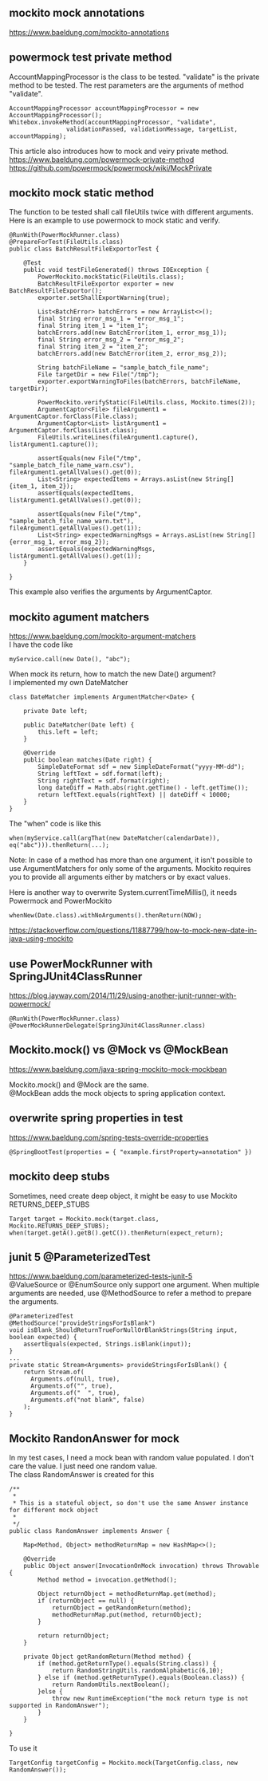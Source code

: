 ## mockito mock annotations
https://www.baeldung.com/mockito-annotations

## powermock test private method 
AccountMappingProcessor is the class to be tested. "validate" is the private method to be tested. The rest parameters are the arguments of method "validate". 
```
AccountMappingProcessor accountMappingProcessor = new AccountMappingProcessor();
Whitebox.invokeMethod(accountMappingProcessor, "validate",
                validationPassed, validationMessage, targetList, accountMapping);
```
This article also introduces how to mock and veiry private method.  
https://www.baeldung.com/powermock-private-method  
https://github.com/powermock/powermock/wiki/MockPrivate

## mockito mock static method
The function to be tested shall call fileUtils twice with different arguments.   
Here is an example to use powermock to mock static and verify.
```
@RunWith(PowerMockRunner.class)
@PrepareForTest(FileUtils.class)
public class BatchResultFileExportorTest {

    @Test
    public void testFileGenerated() throws IOException {
        PowerMockito.mockStatic(FileUtils.class);
        BatchResultFileExportor exporter = new BatchResultFileExportor();
        exporter.setShallExportWarning(true);

        List<BatchError> batchErrors = new ArrayList<>();
        final String error_msg_1 = "error_msg_1";
        final String item_1 = "item_1";
        batchErrors.add(new BatchError(item_1, error_msg_1));
        final String error_msg_2 = "error_msg_2";
        final String item_2 = "item_2";
        batchErrors.add(new BatchError(item_2, error_msg_2));

        String batchFileName = "sample_batch_file_name";
        File targetDir = new File("/tmp");
        exporter.exportWarningToFiles(batchErrors, batchFileName, targetDir);

        PowerMockito.verifyStatic(FileUtils.class, Mockito.times(2));
        ArgumentCaptor<File> fileArgument1 = ArgumentCaptor.forClass(File.class);
        ArgumentCaptor<List> listArgument1 = ArgumentCaptor.forClass(List.class);
        FileUtils.writeLines(fileArgument1.capture(), listArgument1.capture());

        assertEquals(new File("/tmp", "sample_batch_file_name_warn.csv"), fileArgument1.getAllValues().get(0));
        List<String> expectedItems = Arrays.asList(new String[]{item_1, item_2});
        assertEquals(expectedItems, listArgument1.getAllValues().get(0));

        assertEquals(new File("/tmp", "sample_batch_file_name_warn.txt"), fileArgument1.getAllValues().get(1));
        List<String> expectedWarningMsgs = Arrays.asList(new String[]{error_msg_1, error_msg_2});
        assertEquals(expectedWarningMsgs, listArgument1.getAllValues().get(1));
    }

}
```
This example also verifies the arguments by ArgumentCaptor.

## mockito agument matchers
https://www.baeldung.com/mockito-argument-matchers  
I have the code like 
```
myService.call(new Date(), "abc");
```
When mock its return, how to match the new Date() argument?  
I implemented my own DateMatcher  
```
class DateMatcher implements ArgumentMatcher<Date> {

    private Date left;

    public DateMatcher(Date left) {
        this.left = left;
    }

    @Override
    public boolean matches(Date right) {
        SimpleDateFormat sdf = new SimpleDateFormat("yyyy-MM-dd");
        String leftText = sdf.format(left);
        String rightText = sdf.format(right);
        long dateDiff = Math.abs(right.getTime() - left.getTime());
        return leftText.equals(rightText) || dateDiff < 10000; 
    }
}
``` 
The "when" code is like this 
```
when(myService.call(argThat(new DateMatcher(calendarDate)), eq("abc"))).thenReturn(...);
```
Note: In case of a method has more than one argument, it isn't possible to use ArgumentMatchers for only some of the arguments. Mockito requires you to provide all arguments either by matchers or by exact values.

Here is another way to overwrite System.currentTimeMillis(), it needs Powermock and PowerMockito
```
whenNew(Date.class).withNoArguments().thenReturn(NOW);
```
https://stackoverflow.com/questions/11887799/how-to-mock-new-date-in-java-using-mockito


## use PowerMockRunner with SpringJUnit4ClassRunner
https://blog.jayway.com/2014/11/29/using-another-junit-runner-with-powermock/
```
@RunWith(PowerMockRunner.class)
@PowerMockRunnerDelegate(SpringJUnit4ClassRunner.class)
```

## Mockito.mock() vs @Mock vs @MockBean
https://www.baeldung.com/java-spring-mockito-mock-mockbean

Mockito.mock() and @Mock are the same.  
@MockBean adds the mock objects to spring application context.

## overwrite spring properties in test
https://www.baeldung.com/spring-tests-override-properties
```
@SpringBootTest(properties = { "example.firstProperty=annotation" })
```

## mockito deep stubs
Sometimes, need create deep object, it might be easy to use Mockito RETURNS_DEEP_STUBS
```
Target target = Mockito.mock(target.class, Mockito.RETURNS_DEEP_STUBS);
when(target.getA().getB().getC()).thenReturn(expect_return);
```

## junit 5 @ParameterizedTest
https://www.baeldung.com/parameterized-tests-junit-5  
@ValueSource or @EnumSource only support one argument. When multiple arguments are needed, use @MethodSource to refer a method to prepare the arguments. 
```
@ParameterizedTest
@MethodSource("provideStringsForIsBlank")
void isBlank_ShouldReturnTrueForNullOrBlankStrings(String input, boolean expected) {
    assertEquals(expected, Strings.isBlank(input));
}
...
private static Stream<Arguments> provideStringsForIsBlank() {
    return Stream.of(
      Arguments.of(null, true),
      Arguments.of("", true),
      Arguments.of("  ", true),
      Arguments.of("not blank", false)
    );
}

```

## Mockito RandonAnswer for mock
In my test cases, I need a mock bean with random value populated. I don't care the value. I just need one random value.  
The class RandomAnswer is created for this 
```
/**
 * 
 * This is a stateful object, so don't use the same Answer instance for different mock object
 * 
 */
public class RandomAnswer implements Answer {
	
	Map<Method, Object> methodReturnMap = new HashMap<>();
	
	@Override
	public Object answer(InvocationOnMock invocation) throws Throwable {
		Method method = invocation.getMethod();
		
		Object returnObject = methodReturnMap.get(method);
		if (returnObject == null) {
			returnObject = getRandomReturn(method);
			methodReturnMap.put(method, returnObject);
		}
		
		return returnObject;
	}

	private Object getRandomReturn(Method method) {
		if (method.getReturnType().equals(String.class)) {
			return RandomStringUtils.randomAlphabetic(6,10);
		} else if (method.getReturnType().equals(Boolean.class)) {
			return RandomUtils.nextBoolean();
		}else {
			throw new RuntimeException("the mock return type is not supported in RandomAnswer");
		}
	}

}
```
To use it
```
TargetConfig targetConfig = Mockito.mock(TargetConfig.class, new RandomAnswer());
```
